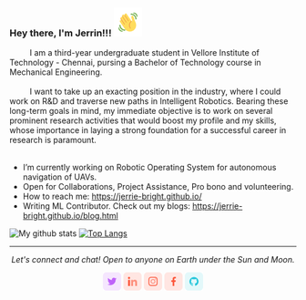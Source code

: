 ### Hey there, I'm Jerrin!!! <a><img src="https://github.com/jerrie-bright/jerrie-bright/blob/main/image/wave.gif" width="50"></a>
  &nbsp;&nbsp;&nbsp;&nbsp;&nbsp;&nbsp;&nbsp;&nbsp;&nbsp;I am a third-year undergraduate student in Vellore Institute of Technology - Chennai, pursing a Bachelor of Technology course in Mechanical Engineering.
 <br><br>&nbsp;&nbsp;&nbsp;&nbsp;&nbsp;&nbsp;&nbsp;&nbsp;&nbsp;I want to take up an exacting position in the industry, where I could work on R&D and traverse new paths in Intelligent Robotics. Bearing these long-term goals in mind, my immediate objective is to work on several prominent research activities that would boost my profile and my skills, whose importance in laying a strong foundation for a successful career in research is paramount.<br><br>

- I’m currently working on Robotic Operating System for autonomous navigation of UAVs.
- Open for Collaborations, Project Assistance, Pro bono and volunteering.
- How to reach me: https://jerrie-bright.github.io/
- Writing ML Contributor. Check out my blogs: https://jerrie-bright.github.io/blog.html

![My github stats](https://github-readme-stats.vercel.app/api?username=jerrie-bright&show_icons=true&theme=tokyonight)
[![Top Langs](https://github-readme-stats.vercel.app/api/top-langs/?username=jerrie-bright&layout=compact&theme=tokyonight)](https://github.com/jerrie-bright/github-readme-stats)

<hr>
<p align="center">
  <i>Let's connect and chat! Open to anyone on Earth under the Sun and Moon.</i>
  <p align="center">
      <a href="https://twitter.com/Jerrie_25" alt="Twitter"><img src="https://github.com/jerrie-bright/jerrie-bright/blob/main/image/twitter.png"></a>
      <a href="https://www.linkedin.com/in/jerriebright/" alt="Linkedin"><img src="https://github.com/jerrie-bright/jerrie-bright/blob/main/image/linkedin.png"></a>
      <a href="https://www.instagram.com/jerrie_25/" alt="Instagram"><img src="https://github.com/jerrie-bright/jerrie-bright/blob/main/image/insta.png"></a>
      <a href="https://m.facebook.com/jerrin.jerrin.5891?ref=bookmarks" alt="Facebook"><img src="https://github.com/jerrie-bright/jerrie-bright/blob/main/image/facebook.png"></a>
      <a href="https://github.com/jerrie-bright" alt="GitHub"><img src="https://github.com/jerrie-bright/jerrie-bright/blob/main/image/github.png"></a>
  </p>
</p>

